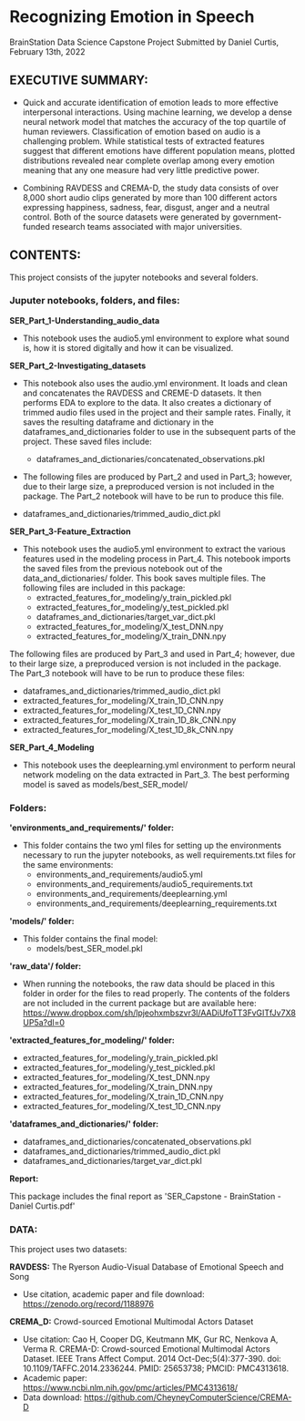 # Recognizing Emotion in Speech
BrainStation Data Science Capstone Project
Submitted by Daniel Curtis, February 13th, 2022

## EXECUTIVE SUMMARY:

- Quick and accurate identification of emotion leads to more effective
 interpersonal interactions. Using machine learning, we develop a
 dense neural network model that matches the accuracy of the top
 quartile of human reviewers. Classification of emotion based on audio
 is a challenging problem. While statistical tests of extracted
 features suggest that different emotions have different population
 means, plotted distributions revealed near complete overlap among
 every emotion meaning that any one measure had very little
 predictive power.

- Combining RAVDESS and CREMA-D, the study data consists of over
 8,000 short audio clips generated by more than 100 different actors
 expressing happiness, sadness, fear, disgust, anger and a neutral
 control. Both of the source datasets were generated by
 government-funded research teams associated with major universities.


## CONTENTS:
This project consists of the jupyter notebooks and several folders.

### Juputer notebooks, folders, and files:

**SER_Part_1-Understanding_audio_data**
- This notebook uses the audio5.yml environment to explore what sound 
 is, how it is stored digitally and how it can be visualized.

**SER_Part_2-Investigating_datasets**
- This notebook also uses the audio.yml environment. It loads and clean
 and concatenates the RAVDESS and CREME-D datasets. It then performs
 EDA to explore to the data. It also creates a dictionary of trimmed
 audio files used in the project and their sample rates. Finally, it
 saves the resulting dataframe and dictionary in the
 dataframes_and_dictionaries folder to use in the subsequent parts of
 the project. These saved files include:
  - dataframes_and_dictionaries/concatenated_observations.pkl

 - The following files are produced by Part_2 and used in Part_3; however,
 due to their large size, a preproduced version is not included in the
 package. The Part_2 notebook will have to be run to produce this file.
  - dataframes_and_dictionaries/trimmed_audio_dict.pkl

**SER_Part_3-Feature_Extraction**
- This notebook uses the audio5.yml environment to extract the various
 features used in the modeling process in Part_4. This notebook imports
 the saved files from the previous notebook out of the
 data_and_dictionaries/ folder. This book saves multiple files. The
 following files are included in this package:
  - extracted_features_for_modeling/y_train_pickled.pkl
  - extracted_features_for_modeling/y_test_pickled.pkl
  - dataframes_and_dictionaries/target_var_dict.pkl
  - extracted_features_for_modeling/X_test_DNN.npy
  - extracted_features_for_modeling/X_train_DNN.npy

 The following files are produced by Part_3 and used in Part_4; however,
 due to their large size, a preproduced version is not included in the
 package. The Part_3 notebook will have to be run to produce these files:
  - dataframes_and_dictionaries/trimmed_audio_dict.pkl
  - extracted_features_for_modeling/X_train_1D_CNN.npy
  - extracted_features_for_modeling/X_test_1D_CNN.npy
  - extracted_features_for_modeling/X_train_1D_8k_CNN.npy
  - extracted_features_for_modeling/X_test_1D_8k_CNN.npy


**SER_Part_4_Modeling**
- This notebook uses the deeplearning.yml environment to perform neural
 network modeling on the data extracted in Part_3. The best performing
 model is saved as models/best_SER_model/

### Folders:

**'environments_and_requirements/' folder:**
- This folder contains the two yml files for setting up the environments
 necessary to run the jupyter notebooks, as well requirements.txt files
 for the same environments:
  - environments_and_requirements/audio5.yml
  - environments_and_requirements/audio5_requirements.txt
  - environments_and_requirements/deeplearning.yml
  - environments_and_requirements/deeplearning_requirements.txt

**'models/' folder:**
- This folder contains the final model:
  - models/best_SER_model.pkl

**'raw_data'/ folder:**
- When running the notebooks, the raw data should be placed in this folder
 in order for the files to read properly. The contents of the folders are
 not included in the current package but are available here:
 https://www.dropbox.com/sh/lpjeohxmbszvr3l/AADiUfoTT3FvGITfJv7X8UP5a?dl=0

**'extracted_features_for_modeling/' folder:**
 - extracted_features_for_modeling/y_train_pickled.pkl
 - extracted_features_for_modeling/y_test_pickled.pkl
 - extracted_features_for_modeling/X_test_DNN.npy
 - extracted_features_for_modeling/X_train_DNN.npy
 - extracted_features_for_modeling/X_train_1D_CNN.npy
 - extracted_features_for_modeling/X_test_1D_CNN.npy

**'dataframes_and_dictionaries/' folder:**
 - dataframes_and_dictionaries/concatenated_observations.pkl
 - dataframes_and_dictionaries/trimmed_audio_dict.pkl
 - dataframes_and_dictionaries/target_var_dict.pkl

**Report:**

This package includes the final report as
 'SER_Capstone - BrainStation - Daniel Curtis.pdf'

### DATA:
This project uses two datasets:

**RAVDESS:** The Ryerson Audio-Visual Database of Emotional Speech and Song
- Use citation, academic paper and file download:
  https://zenodo.org/record/1188976


**CREMA_D:** Crowd-sourced Emotional Multimodal Actors Dataset
- Use citation: Cao H, Cooper DG, Keutmann MK, Gur RC, Nenkova A, Verma R.
 CREMA-D: Crowd-sourced Emotional Multimodal Actors Dataset. IEEE Trans Affect
 Comput. 2014 Oct-Dec;5(4):377-390. doi: 10.1109/TAFFC.2014.2336244.
 PMID: 25653738; PMCID: PMC4313618.
- Academic paper: https://www.ncbi.nlm.nih.gov/pmc/articles/PMC4313618/
- Data download: https://github.com/CheyneyComputerScience/CREMA-D